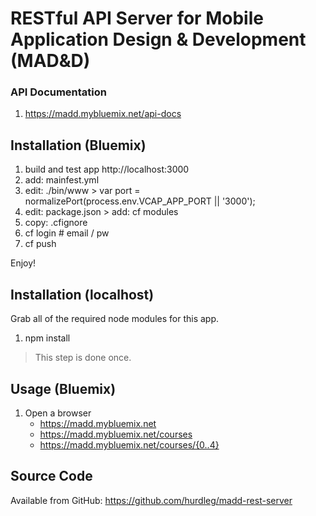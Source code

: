 # RESTful API Server for Mobile Application Design & Development (MAD&D)

### API Documentation

1. https://madd.mybluemix.net/api-docs

## Installation (Bluemix)
1. build and test app http://localhost:3000
2. add: mainfest.yml
3. edit: ./bin/www > var port = normalizePort(process.env.VCAP_APP_PORT || '3000');
4. edit: package.json > add: cf modules
5. copy: .cfignore
6. cf login # email / pw
7. cf push

Enjoy!

## Installation (localhost)
Grab all of the required node modules for this app.
1. npm install

> This step is done once.

## Usage (Bluemix)
1. Open a browser
   * https://madd.mybluemix.net
   * https://madd.mybluemix.net/courses
   * https://madd.mybluemix.net/courses/{0..4}

## Source Code
Available from GitHub:
https://github.com/hurdleg/madd-rest-server
